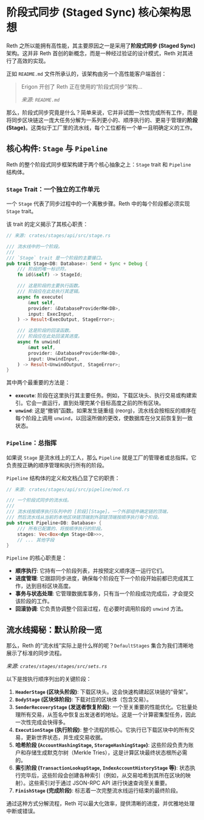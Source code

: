 # 阶段式同步 (Staged Sync) 核心架构思想

Reth 之所以能拥有高性能，其主要原因之一是采用了**阶段式同步 (Staged Sync)** 架构。这并非 Reth 首创的新概念，而是一种经过验证的设计模式，Reth 对其进行了高效的实现。

正如 `README.md` 文件所承认的，该架构由另一个高性能客户端首创：

> Erigon 开创了 Reth 正在使用的“阶段式同步”架构...
>
> *来源: `README.md`*

那么，阶段式同步究竟是什么？简单来说，它并非试图一次性完成所有工作，而是将同步区块链这一庞大任务分解为一系列更小的、顺序执行的、更易于管理的**阶段 (Stage)**。这类似于工厂里的流水线，每个工位都有一个单一且明确定义的工作。

## 核心构件: `Stage` 与 `Pipeline`

Reth 的整个阶段式同步框架构建于两个核心抽象之上：`Stage` trait 和 `Pipeline` 结构体。

### `Stage` Trait：一个独立的工作单元

一个 `Stage` 代表了同步过程中的一个离散步骤。Reth 中的每个阶段都必须实现 `Stage` trait。

该 trait 的定义揭示了其核心职责：

```rust
// 来源: crates/stages/api/src/stage.rs

/// 流水线中的一个阶段。
///
/// `Stage` trait 是一个阶段的主要接口。
pub trait Stage<DB: Database>: Send + Sync + Debug {
    /// 阶段的唯一标识符。
    fn id(&self) -> StageId;

    /// 这是阶段的主要执行函数。
    /// 阶段应在此处执行其逻辑。
    async fn execute(
        &mut self,
        provider: &DatabaseProviderRW<DB>,
        input: ExecInput,
    ) -> Result<ExecOutput, StageError>;

    /// 这是阶段的回滚函数。
    /// 阶段应在此处回滚其进度。
    async fn unwind(
        &mut self,
        provider: &DatabaseProviderRW<DB>,
        input: UnwindInput,
    ) -> Result<UnwindOutput, StageError>;
}
```

其中两个最重要的方法是：

- **`execute`**: 阶段在这里执行其主要任务。例如，下载区块头、执行交易或构建索引。它会一直运行，直到处理完某个目标高度之前的所有区块。
- **`unwind`**: 这是“撤销”函数。如果发生链重组 (reorg)，流水线会按相反的顺序在每个阶段上调用 `unwind`，以回滚所做的更改，使数据库在分叉前恢复到一致状态。

### `Pipeline`：总指挥

如果说 `Stage` 是流水线上的工人，那么 `Pipeline` 就是工厂的管理者或总指挥。它负责按正确的顺序管理和执行所有的阶段。

`Pipeline` 结构体的定义和文档凸显了它的职责：

```rust
// 来源: crates/stages/api/src/pipeline/mod.rs

/// 一个阶段式同步的流水线。
///
/// 流水线按顺序执行队列中的 [阶段][Stage]。一个外部组件确定链的顶端，
/// 然后流水线从当前的本地区块链顶端到外部链顶端按顺序执行每个阶段。
pub struct Pipeline<DB: Database> {
    /// 所有已配置的、将按顺序执行的阶段。
    stages: Vec<Box<dyn Stage<DB>>>,
    // ... 其他字段
}
```

`Pipeline` 的核心职责是：

- **顺序执行**: 它持有一个阶段列表，并按预定义顺序逐一运行它们。
- **进度管理**: 它跟踪同步进度，确保每个阶段在下一个阶段开始前都已完成其工作，达到目标区块高度。
- **事务与状态处理**: 它管理数据库事务，只有当一个阶段成功完成后，才会提交该阶段的工作。
- **回滚协调**: 它负责协调整个回滚过程，在必要时调用阶段的 `unwind` 方法。

## 流水线揭秘：默认阶段一览

那么，Reth 的“流水线”实际上是什么样的呢？`DefaultStages` 集合为我们清晰地展示了标准的同步流程。

*来源: `crates/stages/stages/src/sets.rs`*

以下是按执行顺序列出的关键阶段：

1.  **`HeaderStage` (区块头阶段)**: 下载区块头。这会快速构建起区块链的“骨架”。
2.  **`BodyStage` (区块体阶段)**: 下载对应的区块体（包含交易）。
3.  **`SenderRecoveryStage` (发送者恢复阶段)**: 一个至关重要的性能优化。它批量处理所有交易，从签名中恢复出发送者的地址。这是一个计算密集型任务，因此一次性完成会快得多。
4.  **`ExecutionStage` (执行阶段)**: 整个流程的核心。它执行已下载区块中的所有交易，更新世界状态，并生成交易收据。
5.  **哈希阶段 (`AccountHashingStage`, `StorageHashingStage`)**: 这些阶段负责为账户和存储生成默克尔树（Merkle Tries），这是计算区块最终状态根所必需的。
6.  **索引阶段 (`TransactionLookupStage`, `IndexAccountHistoryStage` 等)**: 状态执行完毕后，这些阶段会创建各种索引（例如，从交易哈希到其所在区块的映射）。这些索引对于通过 JSON-RPC API 进行快速查询至关重要。
7.  **`FinishStage` (完成阶段)**: 标志着一次完整流水线运行结束的最终阶段。

通过这种方式分解流程，Reth 可以最大化效率，提供清晰的进度，并优雅地处理中断或错误。